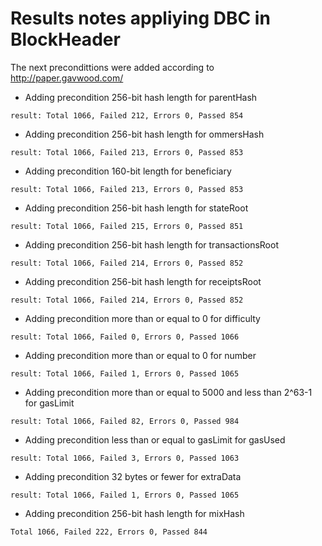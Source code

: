 # Results notes appliying DBC in BlockHeader

The next precondittions were added according to http://paper.gavwood.com/

* Adding precondition 256-bit hash length for parentHash
``` 
result: Total 1066, Failed 212, Errors 0, Passed 854
```

* Adding precondition 256-bit hash length for ommersHash
``` 
result: Total 1066, Failed 213, Errors 0, Passed 853
```

* Adding precondition 160-bit length for beneficiary
``` 
result: Total 1066, Failed 213, Errors 0, Passed 853
```

* Adding precondition 256-bit hash length for stateRoot
``` 
result: Total 1066, Failed 215, Errors 0, Passed 851
``` 

* Adding precondition 256-bit hash length for transactionsRoot
```
result: Total 1066, Failed 214, Errors 0, Passed 852
```

* Adding precondition 256-bit hash length for receiptsRoot
```
result: Total 1066, Failed 214, Errors 0, Passed 852
```

* Adding precondition more than or equal to 0 for difficulty
```
result: Total 1066, Failed 0, Errors 0, Passed 1066
```

* Adding precondition more than or equal to 0 for number
```
result: Total 1066, Failed 1, Errors 0, Passed 1065
```

* Adding precondition more than or equal to 5000 and less than 2^63-1 for gasLimit
```
result: Total 1066, Failed 82, Errors 0, Passed 984
```
* Adding precondition less than or equal to gasLimit for gasUsed
```
result: Total 1066, Failed 3, Errors 0, Passed 1063
```
* Adding precondition 32 bytes or fewer for extraData
```
result: Total 1066, Failed 1, Errors 0, Passed 1065
```
* Adding precondition 256-bit hash length for mixHash
```
Total 1066, Failed 222, Errors 0, Passed 844
```